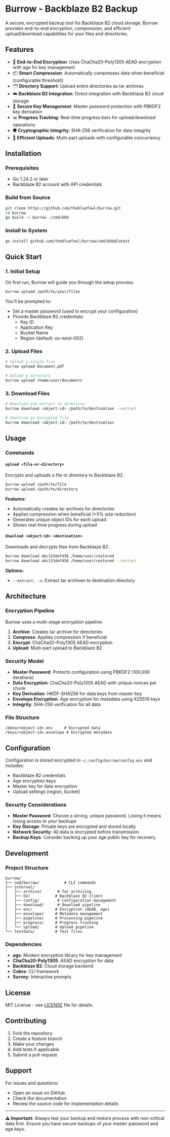 # Burrow - Backblaze B2 Backup

A secure, encrypted backup tool for Backblaze B2 cloud storage. Burrow provides end-to-end encryption, compression, and efficient upload/download capabilities for your files and directories.

## Features

- 🔐 **End-to-End Encryption**: Uses ChaCha20-Poly1305 AEAD encryption with age for key management
- 📦 **Smart Compression**: Automatically compresses data when beneficial (configurable threshold)
- 🗂️ **Directory Support**: Upload entire directories as tar archives
- ☁️ **Backblaze B2 Integration**: Direct integration with Backblaze B2 cloud storage
- 🔑 **Secure Key Management**: Master password protection with PBKDF2 key derivation
- 📊 **Progress Tracking**: Real-time progress bars for upload/download operations
- 🛡️ **Cryptographic Integrity**: SHA-256 verification for data integrity
- 🚀 **Efficient Uploads**: Multi-part uploads with configurable concurrency

## Installation

### Prerequisites

- Go 1.24.2 or later
- Backblaze B2 account with API credentials

### Build from Source

```bash
git clone https://github.com/thebluefowl/burrow.git
cd burrow
go build -o burrow ./cmd/bbb
```

### Install to System

```bash
go install github.com/thebluefowl/burrow/cmd/bbb@latest
```

## Quick Start

### 1. Initial Setup

On first run, Burrow will guide you through the setup process:

```bash
burrow upload /path/to/your/files
```

You'll be prompted to:

- Set a master password (used to encrypt your configuration)
- Provide Backblaze B2 credentials:
  - Key ID
  - Application Key
  - Bucket Name
  - Region (default: us-west-002)

### 2. Upload Files

```bash
# Upload a single file
burrow upload document.pdf

# Upload a directory
burrow upload /home/user/documents
```

### 3. Download Files

```bash
# Download and extract to directory
burrow download <object-id> /path/to/destination --extract

# Download as encrypted file
burrow download <object-id> /path/to/destination
```

## Usage

### Commands

#### `upload <file-or-directory>`

Encrypts and uploads a file or directory to Backblaze B2.

```bash
burrow upload /path/to/file
burrow upload /path/to/directory
```

**Features:**

- Automatically creates tar archives for directories
- Applies compression when beneficial (>5% size reduction)
- Generates unique object IDs for each upload
- Shows real-time progress during upload

#### `download <object-id> <destination>`

Downloads and decrypts files from Backblaze B2.

```bash
burrow download abc123def456 /home/user/restored
burrow download abc123def456 /home/user/restored --extract
```

**Options:**

- `--extract, -x`: Extract tar archives to destination directory

## Architecture

### Encryption Pipeline

Burrow uses a multi-stage encryption pipeline:

1. **Archive**: Creates tar archive for directories
2. **Compress**: Applies compression if beneficial
3. **Encrypt**: ChaCha20-Poly1305 AEAD encryption
4. **Upload**: Multi-part upload to Backblaze B2

### Security Model

- **Master Password**: Protects configuration using PBKDF2 (100,000 iterations)
- **Data Encryption**: ChaCha20-Poly1305 AEAD with unique nonces per chunk
- **Key Derivation**: HKDF-SHA256 for data keys from master key
- **Envelope Encryption**: Age encryption for metadata using X25519 keys
- **Integrity**: SHA-256 verification for all data

### File Structure

```
/data/<object-id>.enc     # Encrypted data
/keys/<object-id>.envelope # Encrypted metadata
```

## Configuration

Configuration is stored encrypted in `~/.config/burrow/config.enc` and includes:

- Backblaze B2 credentials
- Age encryption keys
- Master key for data encryption
- Upload settings (region, bucket)

### Security Considerations

- **Master Password**: Choose a strong, unique password. Losing it means losing access to your backups
- **Key Storage**: Private keys are encrypted and stored locally
- **Network Security**: All data is encrypted before transmission
- **Backup Keys**: Consider backing up your age public key for recovery

## Development

### Project Structure

```
burrow/
├── cmd/burrow/           # CLI commands
├── internal/
│   ├── archive/       # Tar archiving
│   ├── b2/           # Backblaze B2 client
│   ├── config/        # Configuration management
│   ├── download/      # Download pipeline
│   ├── enc/          # Encryption (AEAD, age)
│   ├── envelope/     # Metadata management
│   ├── pipeline/     # Processing pipeline
│   ├── progress/     # Progress tracking
│   └── upload/       # Upload pipeline
└── testdata/         # Test files
```

### Dependencies

- **age**: Modern encryption library for key management
- **ChaCha20-Poly1305**: AEAD encryption for data
- **Backblaze B2**: Cloud storage backend
- **Cobra**: CLI framework
- **Survey**: Interactive prompts

## License

MIT License - see [LICENSE](LICENSE) file for details.

## Contributing

1. Fork the repository
2. Create a feature branch
3. Make your changes
4. Add tests if applicable
5. Submit a pull request

## Support

For issues and questions:

- Open an issue on GitHub
- Check the documentation
- Review the source code for implementation details

---

**⚠️ Important**: Always test your backup and restore process with non-critical data first. Ensure you have secure backups of your master password and age keys.
